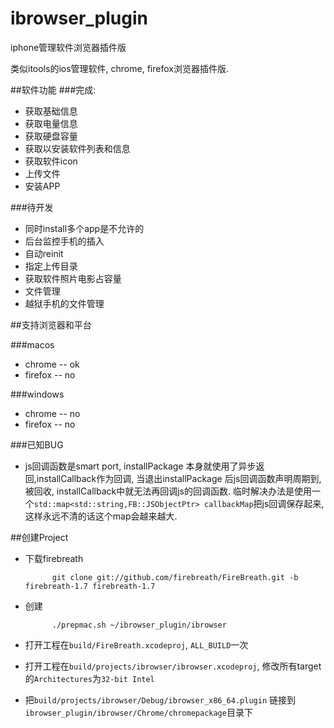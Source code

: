 ibrowser_plugin
===============

iphone管理软件浏览器插件版

类似itools的ios管理软件, chrome, firefox浏览器插件版.

##软件功能
###完成:

*   获取基础信息
*   获取电量信息
*   获取硬盘容量
*   获取以安装软件列表和信息
*   获取软件icon
*   上传文件
*   安装APP

###待开发
*   同时install多个app是不允许的
*   后台监控手机的插入
*   自动reinit
*   指定上传目录
*   获取软件照片电影占容量
*   文件管理
*   越狱手机的文件管理

##支持浏览器和平台

###macos
*   chrome   -- ok
*   firefox  -- no

###windows
*   chrome   -- no
*   firefox  -- no


###已知BUG
*   js回调函数是smart port, installPackage 本身就使用了异步返回,installCallback作为回调, 
当退出installPackage 后js回调函数声明周期到, 被回收,  installCallback中就无法再回调js的回调函数.
临时解决办法是使用一个`std::map<std::string,FB::JSObjectPtr> callbackMap`把js回调保存起来, 
这样永远不清的话这个map会越来越大.

##创建Project

* 下载firebreath

            git clone git://github.com/firebreath/FireBreath.git -b firebreath-1.7 firebreath-1.7
    
* 创建
    
            ./prepmac.sh ~/ibrowser_plugin/ibrowser

* 打开工程在`build/FireBreath.xcodeproj`, `ALL_BUILD`一次
* 打开工程在`build/projects/ibrowser/ibrowser.xcodeproj`, 修改所有target的`Architectures`为`32-bit Intel`
* 把`build/projects/ibrowser/Debug/ibrowser_x86_64.plugin` 链接到`ibrowser_plugin/ibrowser/Chrome/chromepackage`目录下
 
